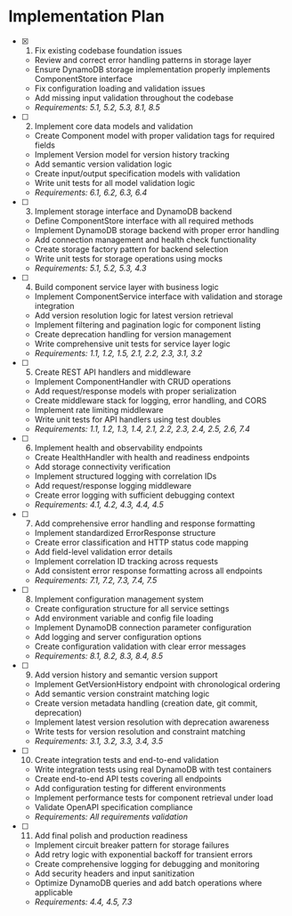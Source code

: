 # Implementation Plan

- [x] 1. Fix existing codebase foundation issues

  - Review and correct error handling patterns in storage layer
  - Ensure DynamoDB storage implementation properly implements ComponentStore interface
  - Fix configuration loading and validation issues
  - Add missing input validation throughout the codebase
  - _Requirements: 5.1, 5.2, 5.3, 8.1, 8.5_

- [ ] 2. Implement core data models and validation

  - Create Component model with proper validation tags for required fields
  - Implement Version model for version history tracking
  - Add semantic version validation logic
  - Create input/output specification models with validation
  - Write unit tests for all model validation logic
  - _Requirements: 6.1, 6.2, 6.3, 6.4_

- [ ] 3. Implement storage interface and DynamoDB backend

  - Define ComponentStore interface with all required methods
  - Implement DynamoDB storage backend with proper error handling
  - Add connection management and health check functionality
  - Create storage factory pattern for backend selection
  - Write unit tests for storage operations using mocks
  - _Requirements: 5.1, 5.2, 5.3, 4.3_

- [ ] 4. Build component service layer with business logic

  - Implement ComponentService interface with validation and storage integration
  - Add version resolution logic for latest version retrieval
  - Implement filtering and pagination logic for component listing
  - Create deprecation handling for version management
  - Write comprehensive unit tests for service layer logic
  - _Requirements: 1.1, 1.2, 1.5, 2.1, 2.2, 2.3, 3.1, 3.2_

- [ ] 5. Create REST API handlers and middleware

  - Implement ComponentHandler with CRUD operations
  - Add request/response models with proper serialization
  - Create middleware stack for logging, error handling, and CORS
  - Implement rate limiting middleware
  - Write unit tests for API handlers using test doubles
  - _Requirements: 1.1, 1.2, 1.3, 1.4, 2.1, 2.2, 2.3, 2.4, 2.5, 2.6, 7.4_

- [ ] 6. Implement health and observability endpoints

  - Create HealthHandler with health and readiness endpoints
  - Add storage connectivity verification
  - Implement structured logging with correlation IDs
  - Add request/response logging middleware
  - Create error logging with sufficient debugging context
  - _Requirements: 4.1, 4.2, 4.3, 4.4, 4.5_

- [ ] 7. Add comprehensive error handling and response formatting

  - Implement standardized ErrorResponse structure
  - Create error classification and HTTP status code mapping
  - Add field-level validation error details
  - Implement correlation ID tracking across requests
  - Add consistent error response formatting across all endpoints
  - _Requirements: 7.1, 7.2, 7.3, 7.4, 7.5_

- [ ] 8. Implement configuration management system

  - Create configuration structure for all service settings
  - Add environment variable and config file loading
  - Implement DynamoDB connection parameter configuration
  - Add logging and server configuration options
  - Create configuration validation with clear error messages
  - _Requirements: 8.1, 8.2, 8.3, 8.4, 8.5_

- [ ] 9. Add version history and semantic version support

  - Implement GetVersionHistory endpoint with chronological ordering
  - Add semantic version constraint matching logic
  - Create version metadata handling (creation date, git commit, deprecation)
  - Implement latest version resolution with deprecation awareness
  - Write tests for version resolution and constraint matching
  - _Requirements: 3.1, 3.2, 3.3, 3.4, 3.5_

- [ ] 10. Create integration tests and end-to-end validation

  - Write integration tests using real DynamoDB with test containers
  - Create end-to-end API tests covering all endpoints
  - Add configuration testing for different environments
  - Implement performance tests for component retrieval under load
  - Validate OpenAPI specification compliance
  - _Requirements: All requirements validation_

- [ ] 11. Add final polish and production readiness
  - Implement circuit breaker pattern for storage failures
  - Add retry logic with exponential backoff for transient errors
  - Create comprehensive logging for debugging and monitoring
  - Add security headers and input sanitization
  - Optimize DynamoDB queries and add batch operations where applicable
  - _Requirements: 4.4, 4.5, 7.3_
